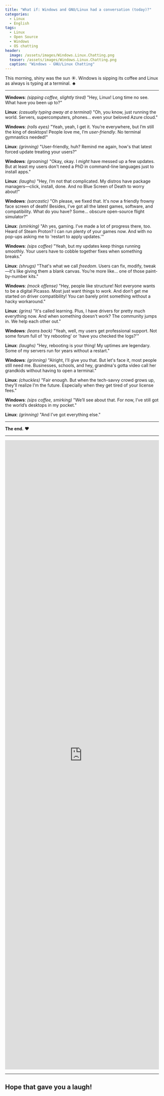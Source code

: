 ```yaml
---
title: "What if: Windows and GNU/Linux had a conversation (today)?"
categories:
  - Linux
  - English
tags:
  - Linux
  - Open Source
  - Windows
  - OS chatting
header:
  image: /assets/images/Windows.Linux.Chatting.png
  teaser: /assets/images/Windows.Linux.Chatting.png
  caption: "Windows - GNU/Linux Chatting"
---
```


This morning, shiny was the sun ☀. Windows is sipping its coffee and Linux as always is typing at a terminal. ☻

---

**Windows**: *(sipping coffee, slightly tired)* "Hey, Linux! Long time no see. What have you been up to?"

**Linux**: *(casually typing away at a terminal)* "Oh, you know, just running the world. Servers, supercomputers, phones… even your beloved Azure cloud."

**Windows**: *(rolls eyes)* "Yeah, yeah, I get it. You’re everywhere, but I’m still the king of desktops! People love me, I’m *user-friendly*. No terminal gymnastics needed!"

**Linux**: *(grinning)* "User-friendly, huh? Remind me again, how's that latest forced update treating your users?"

**Windows**: *(groaning)* "Okay, okay. I *might* have messed up a few updates. But at least my users don't need a PhD in command-line languages just to install apps."

**Linux**: *(laughs)* "Hey, I’m not that complicated. My distros have package managers—click, install, done. And no Blue Screen of Death to worry about!"

**Windows**: *(sarcastic)* "Oh please, we fixed that. It's now a friendly frowny face screen of death! Besides, I’ve got all the latest games, software, and compatibility. What do you have? Some... obscure open-source flight simulator?"

**Linux**: *(smirking)* "Ah yes, gaming. I’ve made a lot of progress there, too. Heard of Steam Proton? I can run plenty of your games now. And with no pop-ups asking me to 'restart to apply updates.'"

**Windows**: *(sips coffee)* "Yeah, but my updates keep things running smoothly. Your users have to cobble together fixes when something breaks."

**Linux**: *(shrugs)* "That's what we call *freedom*. Users can fix, modify, tweak—it's like giving them a blank canvas. You’re more like... one of those paint-by-number kits."

**Windows**: *(mock offense)* "Hey, people like structure! Not everyone wants to be a digital Picasso. Most just want things to *work*. And don’t get me started on driver compatibility! You can barely print something without a hacky workaround."

**Linux**: *(grins)* "It's called learning. Plus, I have drivers for pretty much everything now. And when something doesn't work? The community jumps in. We help each other out."

**Windows**: *(leans back)* "Yeah, well, my users get professional support. Not some forum full of 'try rebooting' or 'have you checked the logs?'"

**Linux**: *(laughs)* "Hey, rebooting is your thing! My uptimes are legendary. Some of my servers run for years without a restart."

**Windows**: *(grinning)* "Alright, I’ll give you that. But let's face it, most people still need me. Businesses, schools, and hey, grandma's gotta video call her grandkids without having to open a terminal."

**Linux**: *(chuckles)* "Fair enough. But when the tech-savvy crowd grows up, they’ll realize I’m the future. Especially when they get tired of your license fees."

**Windows**: *(sips coffee, smirking)* "We’ll see about that. For now, I’ve still got the world’s desktops in my pocket."

**Linux**: *(grinning)* "And I’ve got everything else."

---

**The end.** ❤

---

<iframe src="https://www.linkedin.com/embed/feed/update/urn:li:ugcPost:7244422070447595520" height="2057" width="504" frameborder="0" allowfullscreen="" title="Embedded post"></iframe>

---

Hope that gave you a laugh!
---
